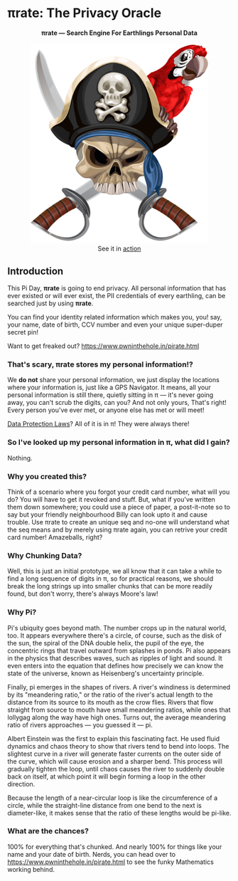 # πrate: The Privacy Oracle

<p align="center">
<b>πrate &mdash; Search Engine For Earthlings Personal Data</b><br><br>
<img alt="Pirate Logo" src="/static/logo.png" width="400"><br>
See it in <a href="https://www.pwninthehole.in/pirate.html">action</a>
</p>

## Introduction

This Pi Day, **πrate** is going to end privacy. All personal information that has ever existed or will ever exist, the PII credentials of every earthling, can be searched just by using **πrate**.

You can find your identity related information which makes you, you! say, your name, date of birth, CCV number and even your unique super-duper secret pin!

Want to get freaked out? https://www.pwninthehole.in/pirate.html

### That's scary, πrate stores my personal information!?

We **do not** share your personal information, we just display the locations where your information is, just like a GPS Navigator. It means, all your personal information is still there, quietly sitting in π &mdash; it's never going away, you can't scrub the digits, can you? And not only yours, That's right! Every person you've ever met, or anyone else has met or will meet!

[Data Protection Laws](https://en.wikipedia.org/wiki/Information_privacy_law)? All of it is in π! They were always there!

### So I've looked up my personal information in π, what did I gain?

Nothing.

### Why you created this?

Think of a scenario where you forgot your credit card number, what will you do? You will have to get it revoked and stuff.
But, what if you've written them down somewhere; you could use a piece of paper, a post-it-note so to say but your friendly neighbourhood Billy can look upto it and cause trouble. Use πrate to create an unique seq and no-one will understand what the seq means and by merely using πrate again, you can retrive your credit card number! Amazeballs, right?

### Why Chunking Data?

Well, this is just an initial prototype, we all know that it can take a while to find a long sequence of digits in π, so for practical reasons, we should break the long strings up into smaller chunks that can be more readily found, but don't worry, there's always Moore's law!

### Why Pi?

Pi's ubiquity goes beyond math. The number crops up in the natural world, too. It appears everywhere there's a circle, of course, such as the disk of the sun, the spiral of the DNA double helix, the pupil of the eye, the concentric rings that travel outward from splashes in ponds. Pi also appears in the physics that describes waves, such as ripples of light and sound. It even enters into the equation that defines how precisely we can know the state of the universe, known as Heisenberg's uncertainty principle.

Finally, pi emerges in the shapes of rivers. A river's windiness is determined by its "meandering ratio," or the ratio of the river's actual length to the distance from its source to its mouth as the crow flies. Rivers that flow straight from source to mouth have small meandering ratios, while ones that lollygag along the way have high ones. Turns out, the average meandering ratio of rivers approaches — you guessed it — pi.

Albert Einstein was the first to explain this fascinating fact. He used fluid dynamics and chaos theory to show that rivers tend to bend into loops. The slightest curve in a river will generate faster currents on the outer side of the curve, which will cause erosion and a sharper bend. This process will gradually tighten the loop, until chaos causes the river to suddenly double back on itself, at which point it will begin forming a loop in the other direction.

Because the length of a near-circular loop is like the circumference of a circle, while the straight-line distance from one bend to the next is diameter-like, it makes sense that the ratio of these lengths would be pi-like.

### What are the chances?

100% for everything that's chunked. And nearly 100% for things like your name and your date of birth. Nerds, you can head over to https://www.pwninthehole.in/pirate.html to see the funky Mathematics working behind.